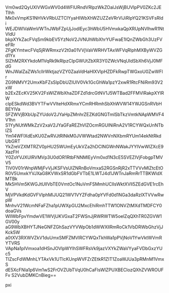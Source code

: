 Vm0wd2QyUXlVWGxWV0d4WFlURndVRlpzWkZOalJsWjBUVlpPV0ZKc2JETlhh
Mk0xVmpKS1NHVkVRbUZTClYyaHlWbXhWZUZZeVRrVlJiRlpYQ21KSVFsRldi
WEJDWlVaWmVWTnJWbFZpUjJodlEyc3hWbU5HVmxkaQpXRUpNVlhwR1NtVldU
bkpXYkZacFVqSm9kbEV5YzNoV2JVNUhWbXhrYUFwaE1IQnZWbGh3UzFVeFRr
ZFgKYmtwcFVqSjRWRmxzV2t0a01VVjVaVWRHVTAxWFVqRlphMXByWVZGd1Yx
SlZhM2RXYkdoM1VqRk9kRlpzClpGWUtZbXR3Y0ZWcVNqUldSbXh6VjJ0MFdG
WnJWalZaZWs1cllrWktjazVZY0ZaaVdHaHlXVlpHZDFkRwpTWGxoU0ZwWFlr
ZG9NMVY2UmxKbFZsSlpDbUZIUlV0Vk1GcGhWa1pzY2xwR1RtcFNiRm93V2xW
b2ExZEcKV25KV2FsWlZWbXhaZDFZd1drcGtNV1J5WTBad2FFMVlRakpXYlRW
clpESkdWd3BVYTFwVVlteHdXRmxYCmRHRmhSbXhWVW14YWJGSnRVbHBEYlVa
SFZWVjBXbUpZYUdoV2JYaHpZMnhrZEZKdGNGTmlSbTkzVmtkNApWMVF4V1hn
S1YyNUtWMkZzV2xaV2JYaGFaREZhVlZOcmRGUlNiRnA2V1RCYWQxUnNTblZS
Ym14WFlXdEsKU0ZwRVJtRlNkM0JVWWtad2NWVnNXbmRYUm14ekNtRkdUbGRT
YkZreVZXMTRZV0pHU25WUmEyUkVZa2hDClNGWnNWakJYYlVwWlZXcE9XazFH
Y0ZoYVJXUlRVMVp3U0dOR1RtbFNNMlEyVm0xd1N3cE5SVEZIVjFobgpTMVV5
TlV0V01rWnpWMjFvVjJKSFVsUlZNRnBoVmxaS2RGSnRjR2xTTVVvMlZtcEtO
R0V5UmxkYVJXaG8KVWxSR1dGbFVTbE1LWTJ4d1JWTnJaRmRrTTBKWldXMTBk
Mk5HVm5KWGJtUllVbTE0VmtOc1NuVmFSMmhUCllsWktXVll5ZEdGVE1rcEhV
MjVPVkdKdGVFVlphMlJUQ21WV1VYZFdha0pYVFd0d1NGa3daRzlXTVVwRwpW
MnhvV21WcmNFaFZha1pUWXpGU2MxcEhiRmhTTW1ONVZtMXdTMDFCY0doaGVs
WllWbFpvYmdwVE1WVjUKVGxaT2FWSnJjRWRWTW5oelZqQXhTR0ZGVW1GV00y
aG9WbXBHYTJNeGNFZGhSazVYVWpOb1dWWXllRmRoCk1VbDRWbGhzVjJKck5W
a0tXV3RXWVZkV1duUmxSMFZMVlRCYWQxTkhWa1pPVjNoV1YwVktWVmRYTVRS
VApNa1pIVmxoa1dHSnJOVlpWYlhSWFRsVk9jazVXYkZWaVYyaFVDbGxzYUc5
TlZscFdWMnhLYTAxVk1UTlcKUnpWVFZrZEtkR1ZIT1ZoaWJUa3pRMnM1VmxS
dE5XcFNla1p6Vm1wS2FrOVZUbTVqU0hCaFlsWlZPUXBEClozQXhZVWROUFFv
S2VubDMKCnBieg==

pxi